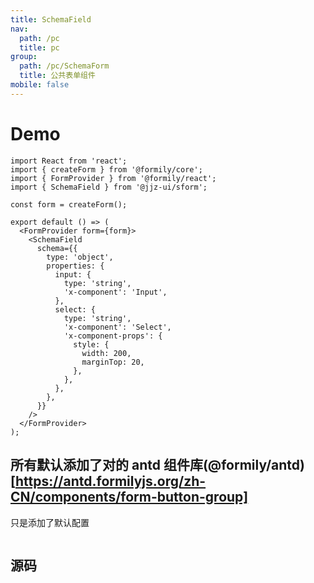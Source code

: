 ```yaml
---
title: SchemaField
nav:
  path: /pc
  title: pc
group:
  path: /pc/SchemaForm
  title: 公共表单组件
mobile: false
---
```


# Demo

```tsx
import React from 'react';
import { createForm } from '@formily/core';
import { FormProvider } from '@formily/react';
import { SchemaField } from '@jjz-ui/sform';

const form = createForm();

export default () => (
  <FormProvider form={form}>
    <SchemaField
      schema={{
        type: 'object',
        properties: {
          input: {
            type: 'string',
            'x-component': 'Input',
          },
          select: {
            type: 'string',
            'x-component': 'Select',
            'x-component-props': {
              style: {
                width: 200,
                marginTop: 20,
              },
            },
          },
        },
      }}
    />
  </FormProvider>
);
```

<API></API>

## 所有默认添加了对的 antd 组件库(@formily/antd)[https://antd.formilyjs.org/zh-CN/components/form-button-group]

只是添加了默认配置

```js

```

## 源码

<code src="./index.tsx" />
